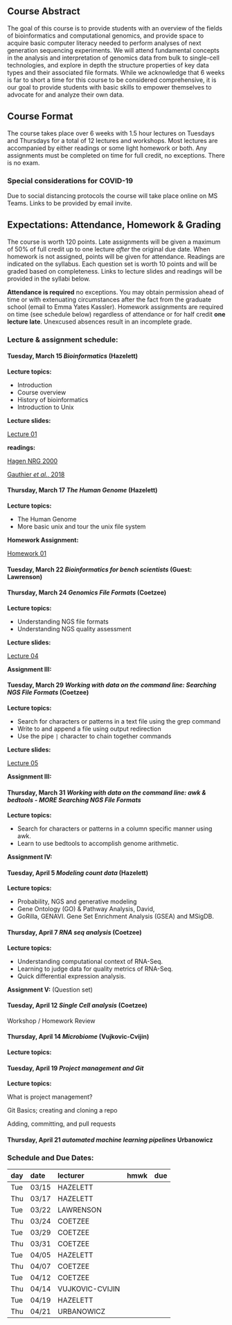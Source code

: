 ## Course Abstract

The goal of this course is to provide students with an overview of 
the fields of bioinformatics and computational genomics, and provide
space to acquire basic computer literacy needed to perform analyses of
next generation sequencing experiments. We will attend fundamental 
concepts in the analysis and interpretation of genomics data from bulk
to single-cell technologies, and explore in depth the structure 
properties of key data types and their associated file formats. While we
acknowledge that 6 weeks is far to short a time for this course to be 
considered comprehensive, it is our goal to provide students with basic
skills to empower themselves to advocate for and analyze their own data.

## Course Format

The course takes place over 6 weeks with 1.5 hour lectures on Tuesdays
and Thursdays for a total of 12 lectures and workshops. Most lectures
are accompanied by either readings or some light homework or both. Any
assignments must be completed on time for full credit, no exceptions.
There is no exam.

### Special considerations for COVID-19

Due to social distancing protocols the course will take place online on
MS Teams. Links to be provided by email invite.

## Expectations: Attendance, Homework & Grading

The course is worth 120 points. Late assignments will be given a 
maximum of 50% of full credit up to one lecture *after* the original 
due date. When homework is not assigned, points will be given for 
attendance. Readings are indicated on the syllabus. Each question set 
is worth 10 points and will be graded based on completeness. Links to 
lecture slides and readings will be provided in the syllabi below.

**Attendance is required** no exceptions. You may obtain permission
ahead of time or with extenuating circumstances after the fact from the
graduate school (email to Emma Yates Kassler). Homework assignments are
required on time (see schedule below) regardless of attendance or for
half credit **one lecture late**. Unexcused absences result in an
incomplete grade.

### Lecture & assignment schedule:

#### Tuesday, March 15 *Bioinformatics* (Hazelett)

**Lecture topics:**
- Introduction
- Course overview
- History of bioinformatics
- Introduction to Unix

**Lecture slides:** 

[Lecture 01](https://docs.google.com/presentation/d/1b556fkP4JOXSbFrGgs_vyuoOCaFqzJzxdtXENG_U6_4/edit#slide=id.g117cec35c7b_0_0)

**readings:**

[Hagen NRG 2000](https://www.nature.com/articles/35042090)

[Gauthier _et al._, 2018](https://academic.oup.com/bib/article/20/6/1981/5066445)

#### Thursday, March 17 *The Human Genome* (Hazelett)

**Lecture topics:** 
- The Human Genome
- More basic unix and tour the unix file system

**Homework Assignment:** 

[Homework 01](https://github.com/Junkdnalab/hgg_2022/homework/hw1.html)

#### Tuesday, March 22 *Bioinformatics for bench scientists* (Guest: Lawrenson)

#### Thursday, March 24 *Genomics File Formats* (Coetzee)

**Lecture topics:** 
- Understanding NGS file formats
- Understanding NGS quality assessment

**Lecture slides:**

[Lecture 04](https://junkdnalab.github.io/hgg_2022/lecture%204/file_formats.html)

**Assignment III:** 

#### Tuesday, March 29 *Working with data on the command line: Searching NGS File Formats* (Coetzee)

**Lecture topics:** 
- Search for characters or patterns in a text file using the grep command
- Write to and append a file using output redirection
- Use the pipe `|` character to chain together commands

**Lecture slides:**

[Lecture 05](https://junkdnalab.github.io/hgg_2022/lecture%205/file_searching.html)

**Assignment III:** 

#### Thursday, March 31  *Working with data on the command line: awk & bedtools - *MORE* Searching NGS File Formats*

**Lecture topics:** 
- Search for characters or patterns in a column specific manner using awk.
- Learn to use bedtools to accomplish genome arithmetic.

**Assignment IV:** 

#### Tuesday, April 5 *Modeling count data* (Hazelett)

**Lecture topics:** 
- Probability, NGS and generative modeling
- Gene Ontology (GO) & Pathway Analysis, David,
- GoRilla, GENAVI. Gene Set Enrichment Analysis (GSEA) and MSigDB.

#### Thursday, April 7 *RNA seq analysis* (Coetzee)

**Lecture topics:** 

- Understanding computational context of RNA-Seq.
- Learning to judge data for quality metrics of RNA-Seq.
- Quick differential expression analysis.

**Assignment V:** (Question set)

#### Tuesday, April 12 *Single Cell analysis* (Coetzee)

Workshop / Homework Review

#### Thursday, April 14 *Microbiome* (Vujkovic-Cvijin)

**Lecture topics:** 

#### Tuesday, April 19 *Project management and Git*

**Lecture topics:** 

What is project management?

Git Basics; creating and cloning a repo

Adding, committing, and pull requests

#### Thursday, April 21 *automated machine learning pipelines* Urbanowicz


### Schedule and Due Dates:

| day | date  | lecturer  | hmwk | due  |
| :-- | :---- | :-------- | :--- | :--- |
| Tue | 03/15 | HAZELETT  |      |      |
| Thu | 03/17 | HAZELETT  |      |      |
| Tue | 03/22 | LAWRENSON |      |      |
| Thu | 03/24 | COETZEE   |      |      |
| Tue | 03/29 | COETZEE   |      |      |
| Thu | 03/31 | COETZEE   |      |      |
| Tue | 04/05 | HAZELETT  |      |      |
| Thu | 04/07 | COETZEE   |      |      |
| Tue | 04/12 | COETZEE   |      |      |
| Thu | 04/14 | VUJKOVIC-CVIJIN |      |      |
| Tue | 04/19 | HAZELETT  |      |      |
| Thu | 04/21 | URBANOWICZ |      |      |


